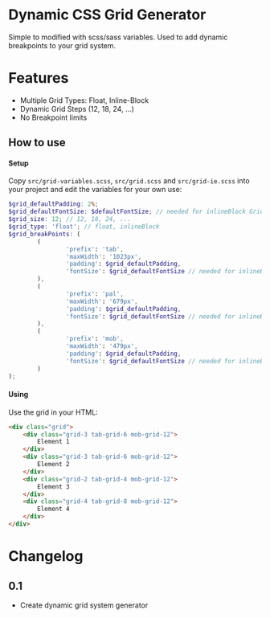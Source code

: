 # Dynamic CSS Grid Generator

Simple to modified with scss/sass variables. Used to add dynamic breakpoints to your grid system.

# Features
 - Multiple Grid Types: Float, Inline-Block
 - Dynamic Grid Steps (12, 18, 24, ...)
 - No Breakpoint limits

## How to use

#### Setup

Copy `src/grid-variables.scss`, `src/grid.scss` and `src/grid-ie.scss` into your project and edit the variables for your own use: 
``` scss
$grid_defaultPadding: 2%;
$grid_defaultFontSize: $defaultFontSize; // needed for inlineBlock Grid
$grid_size: 12; // 12, 18, 24, ...
$grid_type: 'float'; // float, inlineBlock
$grid_breakPoints: (
        (
                'prefix': 'tab',
                'maxWidth': '1023px',
                'padding': $grid_defaultPadding,
                'fontSize': $grid_defaultFontSize // needed for inlineBlock Grid
        ),
        (
                'prefix': 'pal',
                'maxWidth': '679px',
                'padding': $grid_defaultPadding,
                'fontSize': $grid_defaultFontSize // needed for inlineBlock Grid
        ),
        (
                'prefix': 'mob',
                'maxWidth': '479px',
                'padding': $grid_defaultPadding,
                'fontSize': $grid_defaultFontSize // needed for inlineBlock Grid
        )
);
```

#### Using
Use the grid in your HTML:

``` html
<div class="grid">
    <div class="grid-3 tab-grid-6 mob-grid-12">
        Element 1
    </div>
    <div class="grid-3 tab-grid-6 mob-grid-12">
        Element 2
    </div>
    <div class="grid-2 tab-grid-4 mob-grid-12">
        Element 3
    </div>
    <div class="grid-4 tab-grid-8 mob-grid-12">
        Element 4
    </div>
</div>
```

# Changelog

## 0.1
 - Create dynamic grid system generator
